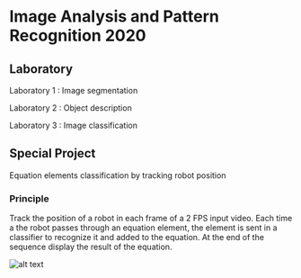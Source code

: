 # Image Analysis and Pattern Recognition 2020

## Laboratory
Laboratory 1 : Image segmentation  


Laboratory 2 : Object description   


Laboratory 3 : Image classification   

## Special Project
Equation elements classification by tracking robot position
### Principle
Track the position of a robot in each frame of a 2 FPS input video. Each time a the robot passes through an equation element, the element is sent in a classifier to recognize it and added to the equation. At the end of the sequence display the result of the equation.

![alt text](https://github.com/sebemery/Iapr2020/tree/Clean-version/image/robot.png)
